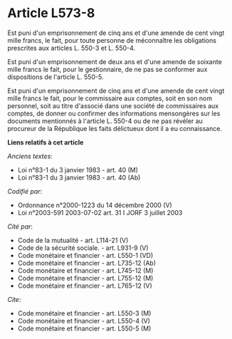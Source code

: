 # Article L573-8

Est puni d'un emprisonnement de cinq ans et d'une amende de cent vingt mille francs, le fait, pour toute personne de
méconnaître les obligations prescrites aux articles L. 550-3 et L. 550-4.

Est puni d'un emprisonnement de deux ans et d'une amende de soixante mille francs le fait, pour le gestionnaire, de ne pas se
conformer aux dispositions de l'article L. 550-5.

Est puni d'un emprisonnement de cinq ans et d'une amende de cent vingt mille francs le fait, pour le commissaire aux comptes,
soit en son nom personnel, soit au titre d'associé dans une société de commissaires aux comptes, de donner ou confirmer des
informations mensongères sur les documents mentionnés à l'article L. 550-4 ou de ne pas révéler au procureur de la République
les faits délictueux dont il a eu connaissance.

**Liens relatifs à cet article**

_Anciens textes_:

  - Loi n°83-1 du 3 janvier 1983 - art. 40 (M)
  - Loi n°83-1 du 3 janvier 1983 - art. 40 (Ab)

_Codifié par_:

  - Ordonnance n°2000-1223 du 14 décembre 2000 (V)
  - Loi n°2003-591 2003-07-02 art. 31 I JORF 3 juillet 2003

_Cité par_:

  - Code de la mutualité - art. L114-21 (V)
  - Code de la sécurité sociale. - art. L931-9 (V)
  - Code monétaire et financier - art. L550-1 (VD)
  - Code monétaire et financier - art. L735-12 (Ab)
  - Code monétaire et financier - art. L745-12 (M)
  - Code monétaire et financier - art. L755-12 (M)
  - Code monétaire et financier - art. L765-12 (V)

_Cite_:

  - Code monétaire et financier - art. L550-3 (M)
  - Code monétaire et financier - art. L550-4 (V)
  - Code monétaire et financier - art. L550-5 (M)
